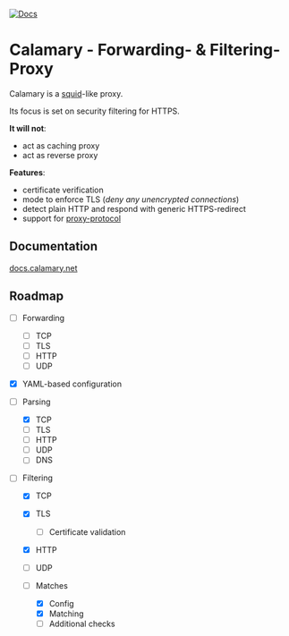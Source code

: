 [![Docs](https://readthedocs.org/projects/calamary/badge/?version=latest)](https://docs.calamary.net/en/latest/?badge=latest)

# Calamary - Forwarding- & Filtering-Proxy

Calamary is a [squid](http://www.squid-cache.org/)-like proxy.

Its focus is set on security filtering for HTTPS.

**It will not**:
* act as caching proxy
* act as reverse proxy

**Features**:
* certificate verification
* mode to enforce TLS (*deny any unencrypted connections*)
* detect plain HTTP and respond with generic HTTPS-redirect
* support for [proxy-protocol](https://github.com/pires/go-proxyproto)


## Documentation

[docs.calamary.net](https://docs.calamary.net)

## Roadmap

- [ ] Forwarding

  - [ ] TCP
  - [ ] TLS
  - [ ] HTTP
  - [ ] UDP

- [x] YAML-based configuration

- [ ] Parsing

  - [x] TCP
  - [ ] TLS
  - [ ] HTTP
  - [ ] UDP
  - [ ] DNS

- [ ] Filtering

  - [x] TCP
  - [x] TLS

    - [ ] Certificate validation

  - [x] HTTP
  - [ ] UDP

  - [ ] Matches

    - [x] Config
    - [x] Matching
    - [ ] Additional checks
